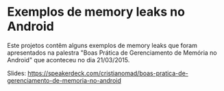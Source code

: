 # Exemplos de memory leaks no Android

Este projetos contêm alguns exemplos de memory leaks que foram apresentados
na palestra "Boas Prática de Gerenciamento de Memória no Android" que aconteceu no dia 21/03/2015.

Slides: 
https://speakerdeck.com/cristianomad/boas-pratica-de-gerenciamento-de-memoria-no-android
